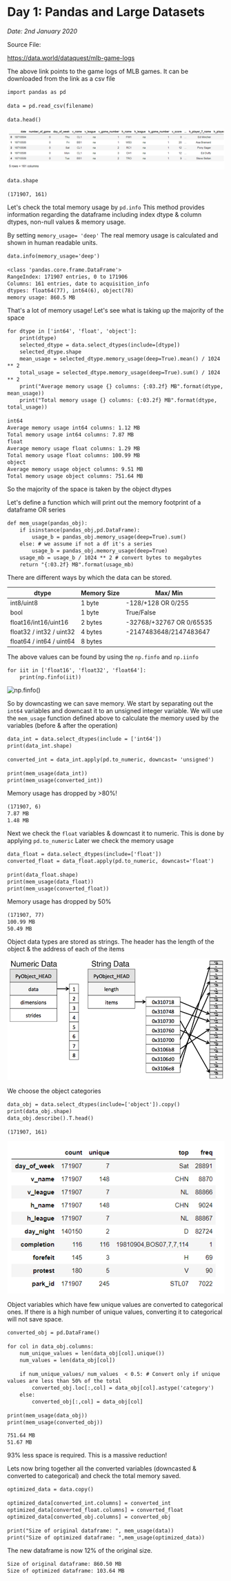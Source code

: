 # Day 1: Pandas and Large Datasets

*Date: 2nd January 2020*

Source File:

https://data.world/dataquest/mlb-game-logs 

The above link points to the game logs of MLB games. It can be downloaded from the link as a csv file

```
import pandas as pd

data = pd.read_csv(filename)

data.head()
```

![data.head()](/images/data_head.PNG)


```
data.shape

(171907, 161)
```

Let's check the total memory usage by ```pd.info``` 
This method provides information regarding the dataframe including index dtype & column dtypes, non-null values & memory usage.

By setting  ```memory_usage= 'deep'``` The real memory usage is calculated and shown in human readable units.

```
data.info(memory_usage='deep')

<class 'pandas.core.frame.DataFrame'>
RangeIndex: 171907 entries, 0 to 171906
Columns: 161 entries, date to acquisition_info
dtypes: float64(77), int64(6), object(78)
memory usage: 860.5 MB
```

That's a lot of memory usage! Let's see what is taking up the majority of the space

```
for dtype in ['int64', 'float', 'object']:
    print(dtype)
    selected_dtype = data.select_dtypes(include=[dtype])
    selected_dtype.shape
    mean_usage = selected_dtype.memory_usage(deep=True).mean() / 1024 ** 2
    total_usage = selected_dtype.memory_usage(deep=True).sum() / 1024 ** 2
    print("Average memory usage {} columns: {:03.2f} MB".format(dtype, mean_usage))
    print("Total memory usage {} columns: {:03.2f} MB".format(dtype, total_usage))

int64
Average memory usage int64 columns: 1.12 MB
Total memory usage int64 columns: 7.87 MB
float
Average memory usage float columns: 1.29 MB
Total memory usage float columns: 100.99 MB
object
Average memory usage object columns: 9.51 MB
Total memory usage object columns: 751.64 MB

```

So the majority of the space is taken by the object dtypes

Let's define a function which will print out the memory footprint of a dataframe OR series

```
def mem_usage(pandas_obj):
    if isinstance(pandas_obj,pd.DataFrame):
        usage_b = pandas_obj.memory_usage(deep=True).sum()
    else: # we assume if not a df it's a series
        usage_b = pandas_obj.memory_usage(deep=True)
    usage_mb = usage_b / 1024 ** 2 # convert bytes to megabytes
    return "{:03.2f} MB".format(usage_mb)

```


There are different ways by which the data can be stored. 

| dtype | Memory Size | Max/ Min |
|-------|-------------|----------|
|int8/uint8| 1 byte  | -128/+128 OR 0/255|
|bool| 1 byte | True/False|
|float16/int16/uint16| 2 bytes | -32768/+32767 OR 0/65535| 
|float32 / int32 / uint32| 4 bytes | -2147483648/2147483647|
|float64 / int64 / uint64| 8 bytes | 


The above values can be found by using the ```np.finfo``` and ```np.iinfo```

```
for iit in ['float16', 'float32', 'float64']:
    print(np.finfo(iit))
```
![np.finfo()](https://github.com/skyprince999/100DaysOfML/blob/master/images/np_finfo.PNG)


So by downcasting we can save memory. We start by separating out the ```int64``` variables and downcast it to an unsigned integer variable. We will use the ```mem_usage``` function defined above to calculate the memory used by the variables (before & after the operation)

```
data_int = data.select_dtypes(include = ['int64'])
print(data_int.shape)

converted_int = data_int.apply(pd.to_numeric, downcast= 'unsigned')

print(mem_usage(data_int))
print(mem_usage(converted_int))
```

Memory usage has dropped by >80%! 

```
(171907, 6)
7.87 MB
1.48 MB
```

Next we check the ```float``` variables & downcast it to numeric. This is done by applying ```pd.to_numeric```
Later we check the memory usage  
```
data_float = data.select_dtypes(include=['float'])
converted_float = data_float.apply(pd.to_numeric, downcast='float')

print(data_float.shape)
print(mem_usage(data_float))
print(mem_usage(converted_float))
```

Memory usage has dropped by 50% 

```
(171907, 77)
100.99 MB
50.49 MB
```

Object data types are stored as strings. The header has the length of the object & the address of each of the items 

![numpy vs string](/images/numpy_vs_string.png)

We choose the object categories 

```
data_obj = data.select_dtypes(include=['object']).copy()
print(data_obj.shape)
data_obj.describe().T.head()

(171907, 161)
```

![Object description](/images/object_describe.png)


Object variables which have few unique values are converted to categorical ones. If there is a high number of unique values, converting it to categorical will not save space. 

```
converted_obj = pd.DataFrame()

for col in data_obj.columns:
    num_unique_values = len(data_obj[col].unique())
    num_values = len(data_obj[col])
    
    if num_unique_values/ num_values  < 0.5: # Convert only if unique values are less than 50% of the total
        converted_obj.loc[:,col] = data_obj[col].astype('category')
    else:
        converted_obj[:,col] = data_obj[col]

print(mem_usage(data_obj))
print(mem_usage(converted_obj))
```
```
751.64 MB
51.67 MB
```
93% less space is required. This is a massive reduction! 


Lets now bring together all the converted variables (downcasted & converted to categorical) and check the total memory saved. 

```
optimized_data = data.copy()

optimized_data[converted_int.columns] = converted_int
optimized_data[converted_float.columns] = converted_float
optimized_data[converted_obj.columns] = converted_obj

print("Size of original dataframe: ", mem_usage(data))
print("Size of optimized dataframe: ",mem_usage(optimized_data))
```
The new dataframe is now 12% of the original size.

```
Size of original dataframe: 860.50 MB
Size of optimized dataframe: 103.64 MB
```













